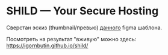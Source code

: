 # SHILD — Your Secure Hosting

Сверстан эскиз (thumbnail/превью) [данного](https://www.figma.com/community/file/1124619032348675475) figma шаблона.

Посмотреть на результат "вживую" можно здесь: https://igornbutin.github.io/shild/
